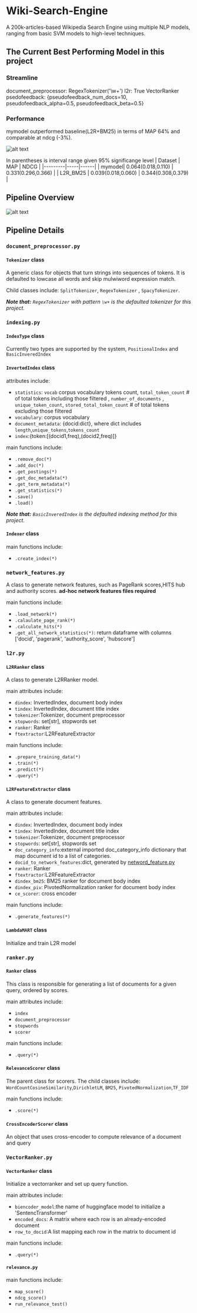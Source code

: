 # Wiki-Search-Engine
A 200k-articles-based Wikipedia Search Engine using multiple NLP models, ranging from basic SVM models to high-level techniques. 

## The Current Best Performing Model in this project
### Streamline
document_preprocessor: RegexTokenizer('\w+')
l2r: True
VectorRanker
psedofeedback: {pseudofeedback_num_docs=10, pseudofeedback_alpha=0.5, pseudofeedback_beta=0.5}

### Performance
mymodel outperformed baseline(L2R+BM25) in terms of MAP 64% and comparable at ndcg (-3%).

![alt text](image-1.png)

In parentheses is interval range given 95% significange level
| Dataset | MAP | NDCG |
|---------|-----|------|
| mymodel|   0.064(0.018,0.110)  | 0.331(0.296,0.366)     |
| L2R_BM25   | 0.039(0.018,0.060)    |  0.344(0.308,0.379)    |


## Pipeline Overview
![alt text](image.png)

## Pipeline Details
### `document_preprocessor.py`
####  `Tokenizer`  class
A generic class for objects that turn strings into sequences of tokens. It is defaulted to lowcase all words and skip mulwiword expression match. 

Child classes include: `SplitTokenizer`, `RegexTokenizer` , `SpacyTokenizer`.

 <em> **Note that:** `RegexTokenizer` with pattern `\w+` is the defaulted tokenizer for this project. </em>

### `indexing.py`

#### `IndexType` class

Currently two types are supported by the system, `PositionalIndex` and `BasicInveredIndex` 

#### `InvertedIndex` class
attributes include:
- `statistics`: `vocab` corpus vocabulary tokens count, `total_token_count` # of total tokens including those filtered , `number_of_documents` , `unique_token_count`, `stored_total_token_count` # of total tokens excluding those filtered
- `vocabulary`: corpus vocabulary
- `document_metadata`: {docid:dict}, where dict includes `length`,`unique_tokens`,`tokens_count`
- `index`:{token:[(docid1,freq),(docid2,freq)]}

main functions include:
- `.remove_doc(*)`
- `.add_doc(*)`
- `.get_postings(*)`
- `.get_doc_metadata(*)`
- `.get_term_metadata(*)`
- `.get_statistics(*)`
- `.save()`
- `.load()`

 <em> **Note that:** `BasicInveredIndex` is the defaulted indexing method for this project. </em>

#### `Indexer` class
main functions include:
- `.create_index(*)`

### `network_features.py`

A class to generate network features, such as PageRank scores,HITS hub and authority scores. **ad-hoc network features files required**

main functions include:
- `.load_network(*)`
- `.calaulate_page_rank(*)`
- `.calculate_hits(*)`
- `.get_all_network_statistics(*)`: return dataframe with columns ['docid', 'pagerank', 'authority_score', 'hubscore']

### `l2r.py`

#### `L2RRanker` class
A class to generate L2RRanker model.

main attributes include:
- `dindex`: InvertedIndex, document body index
- `tindex`: InvertedIndex, document title index
- `tokenizer`:Tokenizer, document preprocessor
- `stopwords`: set[str], stopwords set
- `ranker`: Ranker
- `ftextractor`:L2RFeatureExtractor

main functions include:
- `.prepare_training_data(*)`
- `.train(*)`
- `.predict(*)`
- `.query(*)`

#### `L2RFeatureExtractor` class

A class to generate document features.

main attributes include:
- `dindex`: InvertedIndex, document body index
- `tindex`: InvertedIndex, document title index
- `tokenizer`:Tokenizer, document preprocessor
- `stopwords`: set[str], stopwords set
- `doc_category_info`:external imported doc_category_info dictionary that map document id to a list of categories.
- `docid_to_network_features`:dict, generated by [netword_feature.py](network_features.py)
- `ranker`: Ranker
- `ftextractor`:L2RFeatureExtractor
- `dindex_bm25`: BM25 ranker for document body index
- `dindex_piv`: PivotedNormalization ranker for document body index
- `ce_scorer`: cross encoder

main functions include:
- `.generate_features(*)`

#### `LambdaMART` class

Initialize and train L2R model


### `ranker.py`
#### `Ranker` class
This class is responsible for generating a list of documents for a given query, ordered by scores.

main attributes include:
- `index`
- `document_preprocessor`
- `stopwords`
- `scorer`

main functions include:
- `.query(*)`

#### `RelevanceScorer` class

The parent class for scorers. The child classes include: ` WordCountCosineSimilarity`,`DirichletLM`, `BM25`, `PivotedNormalization`,`TF_IDF`

main functions include:
- `.score(*)`


#### `CrossEncoderScorer` class

An object that uses cross-encoder to compute relevance of a document and query


### `VectorRanker.py`

#### `VectorRanker` class

Initialize a vectorranker and set up query function.

main attributes include:
- `biencoder_model`:the name of huggingface model to initialize a 'SentencTransformer'
- `encoded_docs`: A matrix where each row is an already-encoded document
- `row_to_docid`:A list mapping each row in the matrix to document id

main functions include:
- `.query(*)`

#### `relevance.py`

main functions include:
- `map_score()`
- `ndcg_score()`
- `run_relevance_test()`



